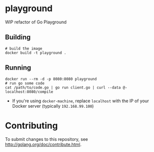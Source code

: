 # playground

WIP refactor of Go Playground

## Building

```
# build the image
docker build -t playground .
```

## Running

```
docker run --rm -d -p 8080:8080 playground
# run go some code
cat /path/to/code.go | go run client.go | curl --data @- localhost:8080/compile
```

* If you're using `docker-machine`, replace `localhost` with the IP of your Docker server (typically `192.168.99.100`)

# Contributing

To submit changes to this repository, see http://golang.org/doc/contribute.html.